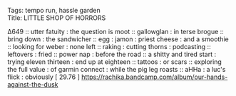 Tags: tempo run, hassle garden  
Title: LITTLE SHOP OF HORRORS
  
∆649 :: utter fatuity : the question is moot :: gallowglan : in terse brogue :: bring down : the sandwicher :: egg : jamon : priest cheese : and a smoothie :: looking for weber : none left :: raking : cutting thorns : podcasting :: leftovers : fried :: power nap : before the road :: a shitty and tired start : trying eleven thirteen : end up at eighteen :: tattoos : or scars :: exploring the full value : of garmin connect : while the pig leg roasts :: aHHa : a luc's flick : obviously
[ 29.76 ]
<https://rachika.bandcamp.com/album/our-hands-against-the-dusk>
